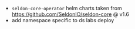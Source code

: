 - `seldon-core-operator` helm charts taken from https://github.com/SeldonIO/seldon-core @ v1.6
- add namespace specific to ds labs deploy
